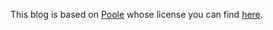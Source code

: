 This blog is based on [Poole](https://github.com/poole/poole/) whose license you
can find [here](https://github.com/poole/poole/blob/master/LICENSE.md).

